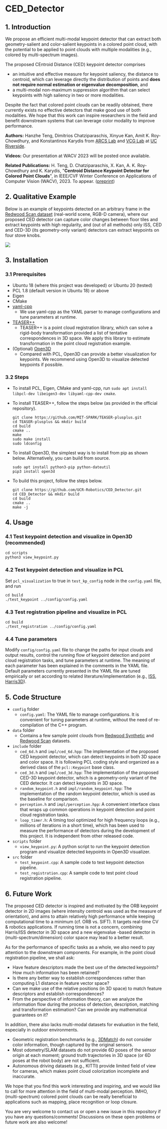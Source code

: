 # CED_Detector

## 1. Introduction

We propose an efficient multi-modal keypoint detector that can extract both geometry-salient and color-salient keypoints in a colored point cloud, with the potential to be applied to point clouds with multiple modalities (e.g., colored by multi-spectrum images).

The proposed CEntroid Distance (CED) keypoint detector comprises
- an intuitive and effective measure for keypoint saliency, the distance to centroid, which can leverage directly the distribution of points and **does not require normal estimation or eigenvalue decomposition**, and
- a multi-modal non-maximum suppression algorithm that can select keypoints with high saliency in two or more modalities.

Despite the fact that colored point clouds can be readily obtained, there currently exists no effective detectors that make good use of both modalities. We hope that this work can inspire researchers in the field and benefit downstream systems that can leverage color modality to improve performance.

**Authors:** Hanzhe Teng, Dimitrios Chatziparaschis, Xinyue Kan, Amit K. Roy-Chowdhury, and Konstantinos Karydis from [ARCS Lab](https://sites.google.com/view/arcs-lab/) and [VCG Lab](https://vcg.ece.ucr.edu/) at [UC Riverside](https://www.ucr.edu/).

**Videos:** Our presentation at WACV 2023 will be posted once available.

**Related Publications:**
H. Teng, D. Chatziparaschis, X. Kan, A. K. Roy-Chowdhury and K. Karydis, "**Centroid Distance Keypoint Detector for Colored Point Clouds**", in IEEE/CVF Winter Conference on Applications of Computer Vision (WACV), 2023. To appear. ([preprint](https://arxiv.org/abs/2210.01298))


## 2. Qualitative Example

Below is an example of keypoints detected on an arbitrary frame in the [Redwood Scan dataset](http://redwood-data.org/indoor_lidar_rgbd/index.html) (real-world scene, RGB-D camera), where our proposed CED detector can capture color changes between floor tiles and extract keypoints with high regularity, and (out of all methods) only ISS, CED and CED-3D (its geometry-only variant) detectors can extract keypoints on four stove knobs. 

![](./results/qualitative.png)


## 3. Installation

### 3.1 Prerequisites
- Ubuntu 18 (where this project was developed) or Ubuntu 20 (tested)
- PCL 1.8 (default version in Ubuntu 18) or above
- Eigen
- CMake
- [yaml-cpp](https://github.com/jbeder/yaml-cpp)
  - We use yaml-cpp as the YAML parser to manage configurations and tune parameters at runtime.
- [TEASER++](https://github.com/MIT-SPARK/TEASER-plusplus)
  - TEASER++ is a point cloud registration library, which can solve a rigid-body transformation provided a list of tentative correspondences in 3D space. We apply this library to estimate transformation in the point cloud registration example.
- (Optional) [Open3D](https://github.com/isl-org/Open3D)
  - Compared with PCL, Open3D can provide a better visualization for keypoints. We recommend using Open3D to visualize detected keypoints if possible.

### 3.2 Steps
- To install PCL, Eigen, CMake and yaml-cpp, run `sudo apt install libpcl-dev libeigen3-dev libyaml-cpp-dev cmake`.

- To install TEASER++, follow the steps below (as provided in the official repository).
  ```
  git clone https://github.com/MIT-SPARK/TEASER-plusplus.git
  cd TEASER-plusplus && mkdir build
  cd build
  cmake ..
  make
  sudo make install
  sudo ldconfig
  ```

- To install Open3D, the simplest way is to install from pip as shown below. Alternatively, you can build from source.
  ```
  sudo apt install python3-pip python-dateutil
  pip3 install open3d
  ```

- To build this project, follow the steps below.
  ```
  git clone https://github.com/UCR-Robotics/CED_Detector.git
  cd CED_Detector && mkdir build
  cd build
  cmake ..
  make -j
  ```


## 4. Usage

### 4.1 Test keypoint detection and visualize in Open3D (recommended)
```
cd scripts
python3 view_keypoint.py
```

### 4.2 Test keypoint detection and visualize in PCL
Set `pcl_visualization` to true in `test_kp_config` node in the `config.yaml` file, and run
```
cd build
./test_keypoint ../config/config.yaml
```

### 4.3 Test registration pipeline and visualize in PCL
```
cd build
./test_registration ../config/config.yaml
```

### 4.4 Tune parameters

Modify `config/config.yaml` file to change the paths for input clouds and output results, control the running flow of keypoint detection and point cloud registration tasks, and tune parameters at runtime. The meaning of each parameter has been explained in the comments in the YAML file.
Default parameters currently presented in the YAML file are tuned empirically or set according to related literature/implementation (e.g., [ISS](https://github.com/PointCloudLibrary/pcl/blob/pcl-1.12.1/keypoints/include/pcl/keypoints/iss_3d.h#L72), [Harris3D](https://github.com/PointCloudLibrary/pcl/blob/pcl-1.12.1/examples/keypoints/example_get_keypoints_indices.cpp#L65)).


## 5. Code Structure
- `config` folder
  - `config.yaml`: The YAML file to manage configurations. It is convenient for tuning parameters at runtime, without the need of re-compilation of the C++ program.
- `data` folder
  - Contains a few sample point clouds from [Redwood Synthetic](http://redwood-data.org/indoor/) and [Redwood Scan](http://redwood-data.org/indoor_lidar_rgbd/) datasets.
- `include` folder
  - `ced_6d.h` and `impl/ced_6d.hpp`: The implementation of the proposed CED keypoint detector, which can detect keypoints in both 3D space and color space. It is following PCL coding style and organized as a derived class of the `pcl::Keypoint` base class.
  - `ced_3d.h` and `impl/ced_3d.hpp`: The implementation of the proposed CED-3D keypoint detector, which is a geometry-only variant of the CED detector. It can detect keypoints in 3D space.
  - `random_keypoint.h` and `impl/random_keypoint.hpp`: The implementation of the random keypoint detector, which is used as the baseline for comparison.
  - `perception.h` and `impl/perception.hpp`: A convenient interface class that wraps up common operations in keypoint detection and point cloud registration tasks.
  - `loop_timer.h`: A timing tool optimized for high frequency loops (e.g., millions of iterations in a short time), which has been used to measure the performance of detectors during the development of this project. It is independent from other released code.
- `scripts` folder
  - `view_keypoint.py`: A python script to run the keypoint detection program and visualize detected keypoints in Open3D visualizer.
- `src` folder
  - `test_keypoint.cpp`: A sample code to test keypoint detection pipeline.
  - `test_registration.cpp`: A sample code to test point cloud registration pipeline.


## 6. Future Work
The proposed CED detector is inspired and motivated by the ORB keypoint detector in 2D images (where intensity centroid was used as the measure of orientation), and aims to attain relatively high performance while keeping computational time to a minimum (cf. ORB vs. SIFT). It targets real-time CV & robotics applications. If running time is not a concern, combining Harris/ISS detector in 3D space and a new eigenvalue -based detector in (multi-spectrum/dimension) color space may lead to a better result.

As for the performance of specific tasks as a whole, we also need to pay attention to the downstream components.
For example, in the point cloud registration pipeline, we shall ask:
- Have feature descriptors made the best use of the detected keypoints? How much information has been retained?
- Is there any better way to establish correspondences rather than computing L1 distance in feature vector space?
- Can we make use of the relative positions (in 3D space) to match feature descriptors and establish correspondences? 
- From the perspective of information theory, can we analyze the information flow during the process of detection, description, matching and transformation estimation? Can we provide any mathematical guarantees on it? 

In addition, there also lacks multi-modal datasets for evaluation in the field, especially in outdoor environments. 
- Geometric registration benchmarks (e.g., [3DMatch](https://3dmatch.cs.princeton.edu/)) do not consider color information, though captured by the original sensors.
- Most odometry/SLAM datasets do not provide 6D poses of the sensor origin at each moment; ground truth trajectories in 3D space (or 6D poses at the robot body) are not sufficient.
- Autonomous driving datasets (e.g., KITTI) provide limited field of view for cameras, which makes point cloud colorization incomplete and inaccurate. 

We hope that you find this work interesting and inspiring, and we would like to call for more attention in the field of multi-modal perception.
IMHO, (multi-spectrum) colored point clouds can be really beneficial to applications such as mapping, place recognition or loop closure.

You are very welcome to contact us or open a new issue in this repository if you have any questions/comments! Discussions on these open problems or future work are also welcome!

